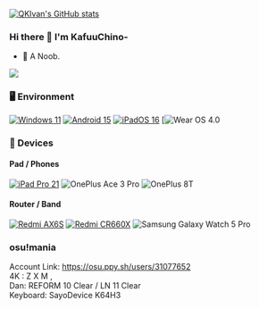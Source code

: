 [![QKIvan's GitHub stats](https://github-readme-stats-one-bice.vercel.app/api?username=QKIvan&show_icons=true&role=OWNER,ORGANIZATION_MEMBER,COLLABORATOR&include_all_commits=true&theme=catppuccin_latte&theme=graywhite&count_private=true&hide_border=true)](https://github.com/anuraghazra/github-readme-stats)

### Hi there 👋 I'm KafuuChino-

- 🌱 A Noob.

<img src="https://github-readme-stats-one-bice.vercel.app/api/top-langs/?username=QKIvan&layout=compact&exclude_repo=Hardware-Course&hide=Jupyter%20Notebook,MATLAB&role=OWNER,ORGANIZATION_MEMBER&langs_count=10"> </picture>

### 🖥️ Environment

[![Windows 11](https://img.shields.io/badge/Windows%2011-00BBFF?style=flat-square&logo=Windows&logoColor=FFFFFF&labelColor=00BBFF)](https://www.microsoft.com/windows11)
[![Android 15](https://img.shields.io/badge/Android%2015-3ddc84?style=flat-square&logo=android&logoColor=ffffff)](https://www.android.com/android-15/)
[![iPadOS 16](https://img.shields.io/badge/iPadOS%2018-4F4F4F?style=flat-square&logo=apple&logoColor=FFFFFF&labelColor=4F4F4F)](https://www.apple.com/ipados/ipados-18/)
[![Wear OS 4.0](https://img.shields.io/badge/Wear%20OS%204.0-4285f4?style=flat-square&logo=wear%20os&logoColor=ffffff)

### 📱 Devices

#### Pad / Phones
[![iPad Pro 21](https://img.shields.io/badge/iPad%20Pro%202021-4F4F4F?style=flat-square&logo=apple&logoColor=FFFFFF&labelColor=4F4F4F)](https://www.apple.com/ipad-pro/)
![OnePlus Ace 3 Pro](https://img.shields.io/badge/OnePlus%20Ace%203%20Pro-f5010c?style=flat-square&logo=oneplus&logoColor=ffffff)
![OnePlus 8T](https://img.shields.io/badge/OnePlus%208T-f5010c?style=flat-square&logo=oneplus&logoColor=ffffff)

#### Router / Band

[![Redmi AX6S](https://img.shields.io/badge/Redmi%20AX6S-ED9121?style=flat-square&logo=xiaomi&logoColor=FFFFFF&labelColor=ED9121)](https://www.mi.com/shop/buy/detail?product_id=15032)
[![Redmi CR660X](https://img.shields.io/badge/Redmi%20CR660X-ED9121?style=flat-square&logo=xiaomi&logoColor=FFFFFF&labelColor=ED9121)](https://www.mi.com/shop/buy/detail?product_id=15032)
![Samsung Galaxy Watch 5 Pro](https://img.shields.io/badge/Samsung%20Galaxy%20Watch%205%20Pro-1428a0?style=flat-square&logo=samsung&logoColor=ffffff)

### osu!mania
Account Link: https://osu.ppy.sh/users/31077652  
4K : Z X M ,  
Dan: REFORM 10 Clear / LN 11 Clear  
Keyboard: SayoDevice K64H3
